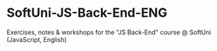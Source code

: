 # SoftUni-JS-Back-End-ENG
Exercises, notes &amp; workshops for the "JS Back-End" course @ SoftUni (JavaScript, English)
